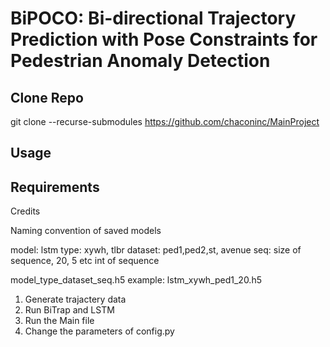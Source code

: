 # BiPOCO: Bi-directional Trajectory Prediction with Pose Constraints for Pedestrian Anomaly Detection

## Clone Repo
git clone --recurse-submodules https://github.com/chaconinc/MainProject



## Usage



## Requirements













Credits

Naming convention of saved models

model: lstm
type: xywh, tlbr
dataset: ped1,ped2,st, avenue
seq: size of sequence, 20, 5 etc int of sequence

model_type_dataset_seq.h5
example: lstm_xywh_ped1_20.h5

1) Generate trajactery data 
2) Run BiTrap and LSTM
3) Run the Main file
4) Change the parameters of config.py 

